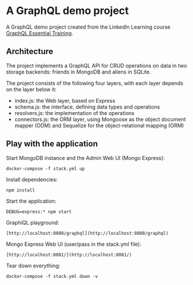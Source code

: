 
# A GraphQL demo project

A GraphQL demo project created from the LinkedIn Learning course [GraphQL Essential Training](https://www.linkedin.com/learning/graphql-essential-training/).

## Architecture

The project implements a GraphQL API for CRUD operations on data in two storage backends: friends in MongoDB and aliens in SQLite.

The project consists of the following four layers, with each layer depends on the layer below it:

- index.js: the Web layer, based on Express
- schema.js: the interface, defining data types and operations
- resolvers.js: the implementation of the operations
- connectors.js: the ORM layer, using Mongoose as the object document mapper (ODM) and Sequelize for the object-relational mapping (ORM)

## Play with the application

Start MongoDB instance and the Admin Web UI (Mongo Express):

    docker-compose -f stack.yml up

Install dependencies:

    npm install

Start the application:

    DEBUG=express:* npm start

GraphiQL playground:

    [http://localhost:8080/graphql](http://localhost:8080/graphql)

Mongo Express Web UI (user/pass in the stack.yml file):

    [http://localhost:8081/](http://localhost:8081/)

Tear down everything:

    docker-compose -f stack.yml down -v

